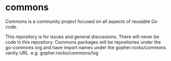 # commons
Commons is a community project focused on all aspects of reusable Go code.

This repository is for issues and general discussions.  There will never be code in this repository.  Commons packages will be repositories under the go-commons org and have import names under the gopher.rocks/commons vanity URL. e.g. gopher.rocks/commons/log

